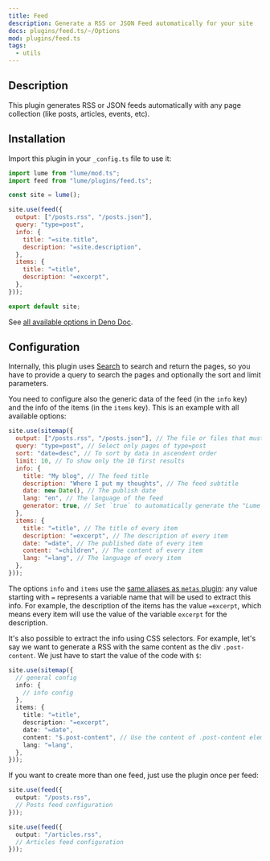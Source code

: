 ```yaml
---
title: Feed
description: Generate a RSS or JSON Feed automatically for your site
docs: plugins/feed.ts/~/Options
mod: plugins/feed.ts
tags:
  - utils
---
```


## Description

This plugin generates RSS or JSON feeds automatically with any page collection
(like posts, articles, events, etc).

## Installation

Import this plugin in your `_config.ts` file to use it:

```js
import lume from "lume/mod.ts";
import feed from "lume/plugins/feed.ts";

const site = lume();

site.use(feed({
  output: ["/posts.rss", "/posts.json"],
  query: "type=post",
  info: {
    title: "=site.title",
    description: "=site.description",
  },
  items: {
    title: "=title",
    description: "=excerpt",
  },
}));

export default site;
```

See
[all available options in Deno Doc](https://doc.deno.land/https/deno.land/x/lume/plugins/feed.ts/~/Options).

## Configuration

Internally, this plugin uses [Search](./search.md) to search and return the
pages, so you have to provide a query to search the pages and optionally the
sort and limit parameters.

You need to configure also the generic data of the feed (in the `info` key) and
the info of the items (in the `items` key). This is an example with all
available options:

```js
site.use(sitemap({
  output: ["/posts.rss", "/posts.json"], // The file or files that must be generated
  query: "type=post", // Select only pages of type=post
  sort: "date=desc", // To sort by data in ascendent order
  limit: 10, // To show only the 10 first results
  info: {
    title: "My blog", // The feed title
    description: "Where I put my thoughts", // The feed subtitle
    date: new Date(), // The publish date
    lang: "en", // The language of the feed
    generator: true, // Set `true` to automatically generate the "Lume {version}"
  },
  items: {
    title: "=title", // The title of every item
    description: "=excerpt", // The description of every item
    date: "=date", // The published date of every item
    content: "=children", // The content of every item
    lang: "=lang", // The language of every item
  },
}));
```

The options `info` and `items` use the
[same aliases as `metas` plugin](./metas.md): any value starting with `=`
represents a variable name that will be used to extract this info. For example,
the description of the items has the value `=excerpt`, which means every item
will use the value of the variable `excerpt` for the description.

It's also possible to extract the info using CSS selectors. For example, let's
say we want to generate a RSS with the same content as the div `.post-content`.
We just have to start the value of the code with `$`:

```ts
site.use(sitemap({
  // general config
  info: {
    // info config
  },
  items: {
    title: "=title",
    description: "=excerpt",
    date: "=date",
    content: "$.post-content", // Use the content of .post-content element
    lang: "=lang",
  },
}));
```

If you want to create more than one feed, just use the plugin once per feed:

```ts
site.use(feed({
  output: "/posts.rss",
  // Posts feed configuration
}));

site.use(feed({
  output: "/articles.rss",
  // Articles feed configuration
}));
```
